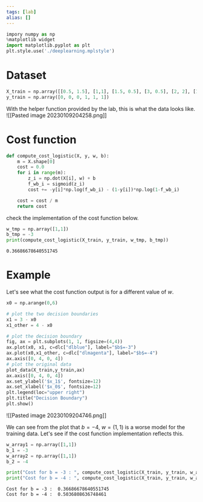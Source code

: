 ```yaml
---
tags: [lab]
alias: []
---
```


```python
impory numpy as np
%matplotlib widget
import matplotlib.pyplot as plt
plt.style.use('./deeplearning.mplstyle')
```

# Dataset
```python
X_train = np.array([[0.5, 1.5], [1,1], [1.5, 0.5], [3, 0.5], [2, 2], [1, 2.5]])
y_train = np.array([0, 0, 0, 1, 1, 1]) 
```
With the helper function provided by the lab, this is what the data looks like. 
![[Pasted image 20230109204258.png]]

# Cost function
```python
def compute_cost_logistic(X, y, w, b):
	m = X.shape[0]
	cost = 0.0
	for i in range(m):
		z_i = np.dot(X[i], w) + b
		f_wb_i = sigmoid(z_i)
		cost += -y[i]*np.log(f_wb_i) - (1-y[i])*np.log(1-f_wb_i)

	cost = cost / m
	return cost
```

check the implementation of the cost function below.
```python
w_tmp = np.array([1,1])
b_tmp = -3
print(compute_cost_logistic(X_train, y_train, w_tmp, b_tmp))
```
```
0.36686678640551745
```

# Example
Let's see what the cost function output is for a different value of $w$. 
```python
x0 = np.arange(0,6)

# plot the two decision boundaries
x1 = 3 - x0
x1_other = 4 - x0

# plot the decision boundary
fig, ax = plt.subplots(1, 1, figsize=(4,4))
ax.plot(x0, x1, c=dlc["dlblue"], label="$b$=-3")
ax.plot(x0,x1_other, c=dlc["dlmagenta"], label="$b$=-4")
ax.axis([0, 4, 0, 4])
# plot the original data
plot_data(X_train,y_train,ax)
ax.axis([0, 4, 0, 4])
ax.set_ylabel('$x_1$', fontsize=12)
ax.set_xlabel('$x_0$', fontsize=12)
plt.legend(loc="upper right")
plt.title("Decision Boundary")
plt.show()
```
![[Pasted image 20230109204746.png]]

We can see from the plot that $b=-4$, $w=(1,1)$ is a worse model for the training data. Let's see if the cost function implementation reflects this.
```python
w_array1 = np.array([1,1])
b_1 = -3
w_array2 = np.array([1,1])
b_2 = -4

print("Cost for b = -3 : ", compute_cost_logistic(X_train, y_train, w_array1, b_1))
print("Cost for b = -4 : ", compute_cost_logistic(X_train, y_train, w_array2, b_2))
```
```
Cost for b = -3 :  0.36686678640551745
Cost for b = -4 :  0.5036808636748461
```